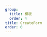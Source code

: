 ```yaml
---
group: 
  title: 模板
  order: 4
title: CreateForm
order: 0
---
```


<code title="基本使用" src="../create-form/basic.jsx" />

<code title="自定义请求" desc="可以使用请求server去替代请求配置" src="../create-form/customRequest.jsx" />

<code title="自定义操作按钮" src="../create-form/customActions.jsx" />

<code title="表单关联" src="../create-form/dependency.jsx" />